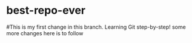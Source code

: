 # best-repo-ever
#This is my first change in this branch.
Learning Git step-by-step!
some more changes here is to follow
